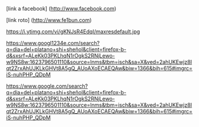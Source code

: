 [link a facebook] (http://www.facebook.com)

[link roto] (http://www.fe1bun.com)

https://i.ytimg.com/vi/gKNJsR4EdqI/maxresdefault.jpg

https://www.googl1234e.com/search?q=dia+del+platano+shi+sheñol&client=firefox-b-d&sxsrf=ALeKk03PKLhqN1rOgkS2RNjLewo-w9NS8w:1623796501110&source=lnms&tbm=isch&sa=X&ved=2ahUKEwjz8Iqt2ZrxAhUJKLkGHVt8A5gQ_AUoAXoECAEQAw&biw=1366&bih=615#imgrc=iS-nuhPHP_QDpM

https://www.google.com/search?q=dia+del+platano+shi+sheñol&client=firefox-b-d&sxsrf=ALeKk03PKLhqN1rOgkS2RNjLewo-w9NS8w:1623796501110&source=lnms&tbm=isch&sa=X&ved=2ahUKEwjz8Iqt2ZrxAhUJKLkGHVt8A5gQ_AUoAXoECAEQAw&biw=1366&bih=615#imgrc=iS-nuhPHP_QDpM